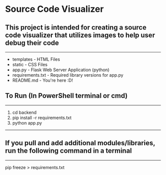 # Source Code Visualizer
## This project is intended for creating a source code visualizer that utilizes images to help user debug their code
-------------------------------------------------------------------------------------------------------------------

* templates - HTML Files
* static - CSS Files
* app.py - Flask Web Server Application (python)
* requirements.txt - Required library versions for app.py
* README.md - You're here :D!




## To Run (In PowerShell terminal or cmd)
-------------------------------------------------------------------------------------------------------------------
1. cd backend
2. pip install -r requirements.txt
3. python app.py

-------------------------------------------------------------------------------------------------------------------   

## If you pull and add additional modules/libraries, run the following command in a terminal

-------------------------------------------------------------------------------------------------------------------
pip freeze > requirements.txt
